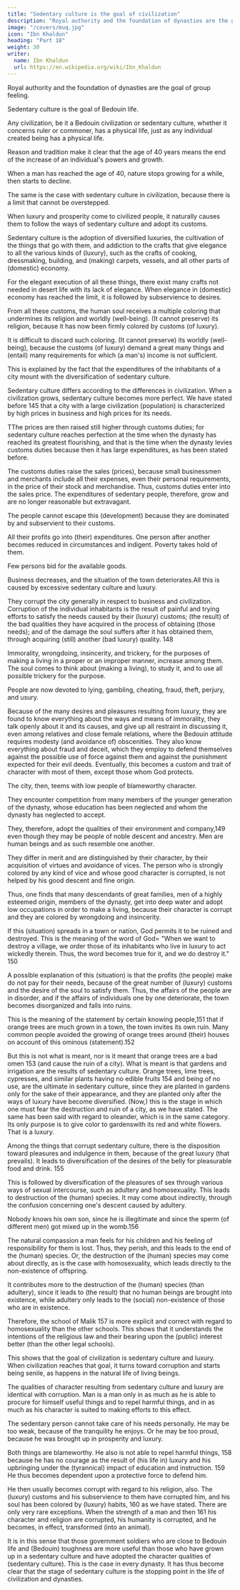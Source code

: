 ```yaml
---
title: "Sedentary culture is the goal of civilization"
description: "Royal authority and the foundation of dynasties are the goal of group feeling. Sedentary culture is the goal of Bedouin life"
image: "/covers/muq.jpg"
icon: "Ibn Khaldun"
heading: "Part 18"
weight: 30
writer:
  name: Ibn Khaldun
  url: https://en.wikipedia.org/wiki/Ibn_Khaldun
---
```



<!-- The end of its life span and brings about its corruption. -->

Royal authority and the foundation of dynasties are the goal of group feeling. 

Sedentary culture is the goal of Bedouin life. 

Any civilization, be it a Bedouin civilization or sedentary culture, whether it concerns ruler or commoner, <!-- 142 --> has a physical <!-- 143 --> life, just as any individual created being has a physical life.

Reason and tradition make it clear that the age of 40 years means the end of the increase of an individual's powers and growth. 

When a man has reached the age of 40, nature stops growing for a while, then starts to decline. 

The same is the case with sedentary culture in civilization, because there is a limit that cannot be overstepped. 

When luxury and prosperity come to civilized people, it naturally causes them to follow the ways of sedentary culture and adopt its customs. 

Sedentary culture is the adoption of diversified luxuries, the cultivation of the things that go with them, and addiction to the crafts that give elegance to all the various kinds of (luxury), such as the crafts of cooking, dressmaking, building, and (making) carpets, vessels, and all other parts of (domestic) economy. 

For the elegant execution of all these things, there exist many crafts not needed in desert life with its lack of elegance. When elegance in (domestic) economy has reached the limit, it is followed by subservience to desires.

From all these customs, the human soul receives a multiple coloring that undermines its religion and worldly (well-being). (It cannot preserve) its religion, because it has now been firmly colored by customs (of luxury). 

It is difficult to discard such coloring. (It cannot preserve) its worldly (well-being), because the customs (of luxury) demand a great many things and (entail) many requirements for which (a man's) income is not sufficient.

This <!-- 144 --> is explained by the fact that the expenditures of the inhabitants of a city mount with the diversification of sedentary culture. 

Sedentary culture differs according to the differences in civilization. When a civilization grows, sedentary culture becomes more perfect. We have stated before 145 that a city with a large civilization (population) is characterized by high prices in business and high prices for its needs. 

TThe prices are then raised still higher through customs duties; for sedentary culture reaches perfection at the time when the dynasty has reached its greatest flourishing, and that is the time when the dynasty levies customs duties
because then it has large expenditures, as has been stated before. <!-- 146 --> 

The customs duties raise the sales (prices), because small businessmen and merchants include all their expenses, even their personal requirements, in the price of their stock and merchandise. Thus, customs duties enter into the sales price. The expenditures of sedentary people, therefore, grow and are no longer reasonable but extravagant. 

The people cannot escape this (development) because they are dominated by and subservient to their customs. 

All their profits go into (their) expenditures. One person after another becomes reduced in circumstances and indigent. Poverty takes hold of them. 

Few persons bid for the available goods.

Business decreases, and the situation of the town deteriorates.All this is caused by excessive sedentary culture and luxury.

They corrupt the city generally in respect to business and civilization. Corruption of the individual inhabitants is the result of painful and trying efforts to satisfy the needs caused by their (luxury) customs; (the result) of the bad qualities they have acquired in the process of obtaining (those needs); and of the damage the soul suffers after it has obtained them, through acquiring (still) another (bad luxury) quality. 148 

Immorality, wrongdoing, insincerity, and trickery, for the purposes of making a living in a proper or an improper manner, increase among them. The soul comes to think about (making a living), to study it, and to use all possible trickery for the purpose. 

People are now devoted to lying, gambling, cheating, fraud, theft, perjury, and usury.

Because of the many desires and pleasures resulting from luxury, they are found to know everything about the ways and means of immorality, they talk openly about it and its causes, and give up all restraint in discussing it, even among relatives and close female relations, where the Bedouin attitude requires modesty (and avoidance of) obscenities. They also know everything about fraud and deceit, which they employ to defend themselves against the possible use of force against them and against the punishment expected for their evil deeds. Eventually, this becomes a custom and trait of character with most of them, except those whom God protects. 

The city, then, teems with low people of blameworthy character. 


They encounter competition from many members of the younger generation of the dynasty, whose education has been neglected and whom the dynasty has neglected to accept. 

They, therefore, adopt the qualities of their environment and company,149 even though they may be people of noble descent and ancestry. Men are human beings and as such resemble one another. 

They differ in merit and are distinguished by their character, by their acquisition of virtues and avoidance of vices. The person
who is strongly colored by any kind of vice and whose good character is corrupted,
is not helped by his good descent and fine origin. 

Thus, one finds that many descendants of great families, men of a highly esteemed origin, members of the dynasty, get into deep water and adopt low occupations in order to make a living, because their character is corrupt and they are colored by wrongdoing and insincerity. 
 
If this (situation) spreads in a town or nation, God permits it to be ruined and destroyed. This is the meaning of the word of God= "When we want to destroy a village, we order those of its inhabitants who live in luxury to act wickedly therein.
Thus, the word becomes true for it, and we do destroy it." 150

A possible explanation of this (situation) is that the profits (the people) make do not pay for their needs, because of the great number of (luxury) customs and the desire of the soul to satisfy them. Thus, the affairs of the people are in disorder, and
if the affairs of individuals one by one deteriorate, the town becomes disorganized and falls into ruins.


This is the meaning of the statement by certain knowing people,151 that if orange trees are much grown in a town, the town invites its own ruin. Many common people avoided the growing of orange trees around (their) houses on
account of this ominous (statement).152 

But this is not what is meant, nor is it meant that orange trees are a bad omen 153 (and cause the ruin of a city). What is
meant is that gardens and irrigation are the results of sedentary culture. Orange trees, lime trees, cypresses, and similar plants having no edible fruits 154 and being of no use, are the ultimate in sedentary culture, since they are planted in gardens only for the sake of their appearance, and they are planted only after the ways of luxury have become diversified. (Now,) this is the stage in which one must fear the destruction and ruin of a city, as we have stated. The same has been said with regard to oleander, which is in the same category. Its only purpose is to give color to gardenswith its red and white flowers. That is a luxury.


Among the things that corrupt sedentary culture, there is the disposition toward pleasures and indulgence in them, because of the great luxury (that prevails). It leads to diversification of the desires of the belly for pleasurable food and drink. 155 
 
This is followed by diversification of the pleasures of sex through various ways of sexual intercourse, such as adultery and homosexuality. This leads to destruction of the (human) species. It may come about indirectly, through the confusion concerning one's descent caused by adultery. 

Nobody knows his own son, since he is illegitimate and since the sperm (of different men) got mixed up in the womb.156 

The natural compassion a man feels for his children and his feeling of responsibility for them is lost. Thus, they perish, and this leads to the end of the (human) species. Or, the destruction of the (human) species may come about directly, as is the case with homosexuality, which leads directly to the non-existence of offspring. 

It contributes more to the destruction of the (human) species (than adultery), since it leads to (the result) that no human beings are brought into existence, while adultery only leads to the (social) non-existence of those who are in existence. 

Therefore, the school of Malik 157 is more explicit and correct with regard to homosexuality than the other schools. This shows that it understands the intentions of the religious law and their bearing upon the (public) interest better (than the other legal schools).


This shows that the goal of civilization is sedentary culture and luxury. When civilization reaches that goal, it turns toward corruption and starts being senile, as happens in the natural life of living beings. 

The qualities of character resulting from sedentary culture and luxury are identical with corruption. Man is a man only in as much as he is able to procure for himself useful things and to repel harmful things, and in as much as his character is suited to making efforts to this effect. 

The sedentary person cannot take care of his needs personally. He may be too weak, because of the tranquility he enjoys. Or he may be too proud, because he was brought up in prosperity and luxury. 
 
Both things are blameworthy. He also is not able to repel harmful things, 158 because he has no
courage as the result of (his life in) luxury and his upbringing under the (tyrannical) impact of education and instruction. 159 He thus becomes dependent upon a protective force to defend him.

He then usually becomes corrupt with regard to his religion, also. The (luxury) customs and his subservience to them have corrupted him, and his soul has been colored by (luxury) habits, 160 as we have stated. There are only very rare exceptions. When the strength of a man and then 161 his character and religion are corrupted, his humanity is corrupted, and he becomes, in effect, transformed (into an animal).

It is in this sense that those government soldiers who are close to Bedouin life and (Bedouin) toughness are more useful than those who have grown up in a sedentary culture and have adopted the character qualities of (sedentary culture).
This is the case in every dynasty. It has thus become clear that the stage of sedentary culture is the stopping point in the life of civilization and dynasties.


